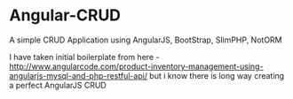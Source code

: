 # Angular-CRUD
A simple CRUD Application using AngularJS, BootStrap, SlimPHP, NotORM

I have taken initial boilerplate from here - http://www.angularcode.com/product-inventory-management-using-angularjs-mysql-and-php-restful-api/ but i know there is long way creating a perfect AngularJS CRUD
